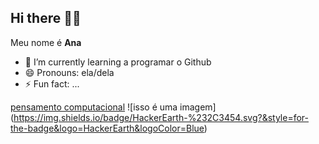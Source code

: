  ## Hi there 👋:smiling_face_with_three_hearts:

Meu nome é **Ana**

- 🌱 I’m currently learning a programar o Github
- 😄 Pronouns: ela/dela
- ⚡ Fun fact: ...

[pensamento computacional]( https://pt.wikipedia.org/wiki/Pensamento_computacional)
![isso é uma imagem] (https://img.shields.io/badge/HackerEarth-%232C3454.svg?&style=for-the-badge&logo=HackerEarth&logoColor=Blue)
